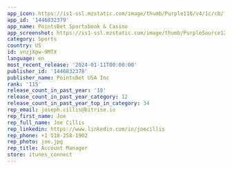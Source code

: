 ```yaml
---
app_icon: https://is1-ssl.mzstatic.com/image/thumb/Purple116/v4/1c/cb/f8/1ccbf807-0cbd-5730-97c0-6f0108121424/AppIcon-sportsbookv3-1x_U007emarketing-0-10-0-85-220.png/1024x1024bb.png
app_id: '1446832379'
app_name: PointsBet Sportsbook & Casino
app_screenshot: https://is1-ssl.mzstatic.com/image/thumb/PurpleSource126/v4/10/75/fd/1075fd22-6f3e-d36a-1afe-d440a29b1f6d/6bdaa4ef-5de5-4be9-9a55-1f7870b1decb_1284_x_2778.png/1284x2778bb.png
category: Sports
country: US
id: vnzjXpw-9MTX
language: en
most_recent_release: '2024-01-11T00:00:00'
publisher_id: '1446832378'
publisher_name: PointsBet USA Inc
rank: '115'
release_count_in_past_year: '18'
release_count_in_past_year_category: 12
release_count_in_past_year_top_in_category: 34
rep_email: joseph.cillis@bitrise.io
rep_first_name: Joe
rep_full_name: Joe Cillis
rep_linkedin: https://www.linkedin.com/in/joecillis
rep_phone: +1 518-258-1902
rep_photo: joe.jpg
rep_title: Account Manager
store: itunes_connect
---
```

